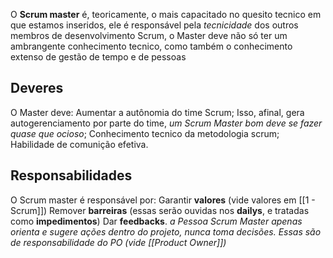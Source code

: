 O **Scrum master** é, teoricamente, o mais capacitado no quesito tecnico em que estamos inseridos, ele é responsável pela *tecnicidade* dos outros membros de desenvolvimento Scrum, o Master deve não só ter um ambrangente conhecimento tecnico, como também o conhecimento extenso de gestão de tempo e de pessoas 

## Deveres
O Master deve:
Aumentar a autônomia do time Scrum;
	Isso, afinal, gera autogerenciamento por parte do time, *um Scrum Master bom deve se fazer quase que ocioso*;
	Conhecimento tecnico da metodologia scrum;
	Habilidade de comunição efetiva.

## Responsabilidades
O Scrum master é responsável por:
	Garantir **valores** (vide valores em [[1 - Scrum]])
	Remover **barreiras** (essas serão ouvidas nos **dailys**, e tratadas como **impedimentos**)
	Dar **feedbacks**.
	*a Pessoa Scrum Master apenas orienta e sugere ações dentro do projeto, nunca toma decisões. Essas são de responsabilidade do PO (vide [[Product Owner]])*
	